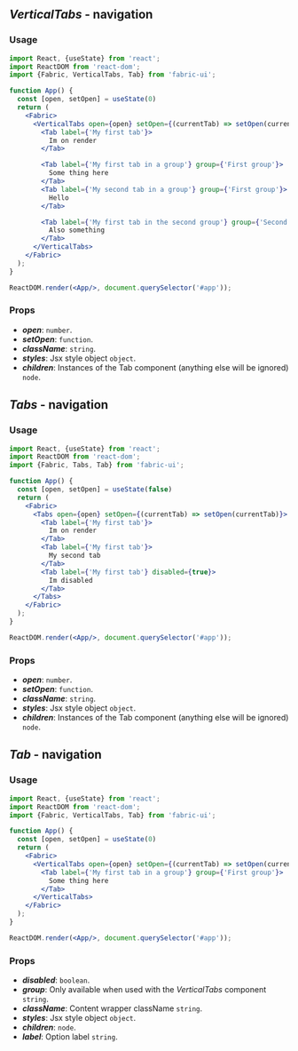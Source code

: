 ## *VerticalTabs* - navigation
### Usage

```jsx
import React, {useState} from 'react';
import ReactDOM from 'react-dom';
import {Fabric, VerticalTabs, Tab} from 'fabric-ui';

function App() {
  const [open, setOpen] = useState(0)
  return (
    <Fabric>
      <VerticalTabs open={open} setOpen={(currentTab) => setOpen(currentTab)}>
        <Tab label={'My first tab'}>
          Im on render
        </Tab>

        <Tab label={'My first tab in a group'} group={'First group'}>
          Some thing here
        </Tab>
        <Tab label={'My second tab in a group'} group={'First group'}>
          Hello
        </Tab>

        <Tab label={'My first tab in the second group'} group={'Second group'}>
          Also something
        </Tab>
      </VerticalTabs>
    </Fabric>
  );
}

ReactDOM.render(<App/>, document.querySelector('#app'));
```

### Props
- ***open***: `number`.
- ***setOpen***: `function`.
- ***className***: `string`.
- ***styles***: Jsx style object `object`.
- ***children***: Instances of the Tab component (anything else will be ignored) `node`.



## *Tabs* - navigation
### Usage

```jsx
import React, {useState} from 'react';
import ReactDOM from 'react-dom';
import {Fabric, Tabs, Tab} from 'fabric-ui';

function App() {
  const [open, setOpen] = useState(false)
  return (
    <Fabric>
      <Tabs open={open} setOpen={(currentTab) => setOpen(currentTab)}>
        <Tab label={'My first tab'}>
          Im on render
        </Tab>
        <Tab label={'My first tab'}>
          My second tab
        </Tab>
        <Tab label={'My first tab'} disabled={true}>
          Im disabled
        </Tab>
      </Tabs>
    </Fabric>
  );
}

ReactDOM.render(<App/>, document.querySelector('#app'));
```

### Props
- ***open***: `number`.
- ***setOpen***: `function`.
- ***className***: `string`.
- ***styles***: Jsx style object `object`.
- ***children***: Instances of the Tab component (anything else will be ignored) `node`.


## *Tab* - navigation
### Usage


```jsx
import React, {useState} from 'react';
import ReactDOM from 'react-dom';
import {Fabric, VerticalTabs, Tab} from 'fabric-ui';

function App() {
  const [open, setOpen] = useState(0)
  return (
    <Fabric>
      <VerticalTabs open={open} setOpen={(currentTab) => setOpen(currentTab)}>
        <Tab label={'My first tab in a group'} group={'First group'}>
          Some thing here
        </Tab>
      </VerticalTabs>
    </Fabric>
  );
}

ReactDOM.render(<App/>, document.querySelector('#app'));
```


### Props
- ***disabled***: `boolean`.
- ***group***: Only available when used with the *VerticalTabs* component `string`.
- ***className***: Content wrapper className `string`.
- ***styles***: Jsx style object `object`.
- ***children***: `node`.
- ***label***: Option label `string`.
